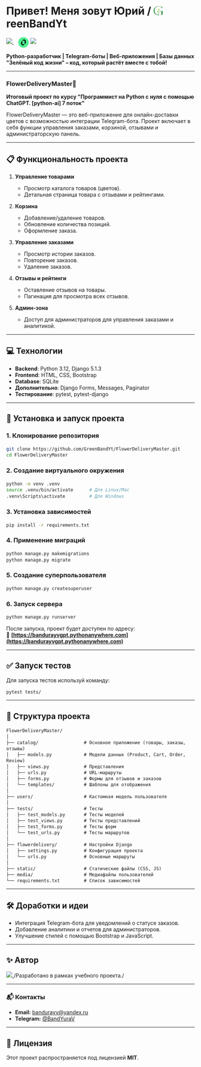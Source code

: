 # **Привет! Меня зовут Юрий** / <img src="https://raw.githubusercontent.com/GreenBandYt/GreenBandYt/main/assets/images/b_logo_g.png" width="25" alt="G" style="vertical-align: -2px;">reenBandYt

<p>
  <a href="https://github.com/GreenBandYt" target="_blank" rel="noopener noreferrer">
    <img src="https://img.shields.io/badge/GreenBandYt-Зелёный_код_жизни-32CD32?style=for-the-badge&logo=leaflet&logoColor=white">
  </a>
  &nbsp;&nbsp;
  <img src="https://raw.githubusercontent.com/GreenBandYt/GreenBandYt/main/assets/logos/zerocoder.png" width="28" height="28" alt="Zerocoder" style="vertical-align: middle; border-radius: 50%;">
  <a href="https://github.com/GreenBandYt/Zerocoder/blob/main/README.md" target="_blank" rel="noopener noreferrer">
    <img src="https://img.shields.io/badge/Zerocoder-Выпускник-%239B59B6?style=for-the-badge">
  </a>
</p>

**Python-разработчик | Telegram-боты | Веб-приложения | Базы данных**  
**"Зелёный код жизни" – код, который растёт вместе с тобой!**

---

### **FlowerDeliveryMaster🚀**
**Итоговый проект по курсу "Программист на Python с нуля с помощью ChatGPT. [python-ai] 7 поток"**  

FlowerDeliveryMaster — это веб-приложение для онлайн-доставки цветов с возможностью интеграции Telegram-бота. Проект включает в себя функции управления заказами, корзиной, отзывами и администраторскую панель.

---

## 📋 **Функциональность проекта**

1. **Управление товарами**  
   - Просмотр каталога товаров (цветов).  
   - Детальная страница товара с отзывами и рейтингами.  

2. **Корзина**  
   - Добавление/удаление товаров.  
   - Обновление количества позиций.  
   - Оформление заказа.  

3. **Управление заказами**  
   - Просмотр истории заказов.  
   - Повторение заказов.  
   - Удаление заказов.  

4. **Отзывы и рейтинги**  
   - Оставление отзывов на товары.  
   - Пагинация для просмотра всех отзывов.  

5. **Админ-зона**  
   - Доступ для администраторов для управления заказами и аналитикой.  

---

## 💻 **Технологии**

- **Backend**: Python 3.12, Django 5.1.3  
- **Frontend**: HTML, CSS, Bootstrap  
- **Database**: SQLite  
- **Дополнительно**: Django Forms, Messages, Paginator  
- **Тестирование**: pytest, pytest-django  

---

## 🚀 **Установка и запуск проекта**

### **1. Клонирование репозитория**
```bash
git clone https://github.com/GreenBandYt/FlowerDeliveryMaster.git
cd FlowerDeliveryMaster
```

### **2. Создание виртуального окружения**
```bash
python -m venv .venv
source .venv/bin/activate      # Для Linux/Mac
.venv\Scripts\activate         # Для Windows
```

### **3. Установка зависимостей**
```bash
pip install -r requirements.txt
```

### **4. Применение миграций**
```bash
python manage.py makemigrations
python manage.py migrate
```

### **5. Создание суперпользователя**
```bash
python manage.py createsuperuser
```

### **6. Запуск сервера**
```bash
python manage.py runserver
```

После запуска, проект будет доступен по адресу:  
📍 **[https://bandurayvgpt.pythonanywhere.com](https://bandurayvgpt.pythonanywhere.com)**  

---

## ✅ **Запуск тестов**

Для запуска тестов используй команду:
```bash
pytest tests/
```

---

## 📂 **Структура проекта**

```
FlowerDeliveryMaster/
│
├── catalog/                 # Основное приложение (товары, заказы, отзывы)
│   ├── models.py            # Модели данных (Product, Cart, Order, Review)
│   ├── views.py             # Представления
│   ├── urls.py              # URL-маршруты
│   ├── forms.py             # Формы для отзывов и заказов
│   └── templates/           # Шаблоны для отображения
│
├── users/                   # Кастомная модель пользователя
│
├── tests/                   # Тесты
│   ├── test_models.py       # Тесты моделей
│   ├── test_views.py        # Тесты представлений
│   ├── test_forms.py        # Тесты форм
│   └── test_urls.py         # Тесты маршрутов
│
├── flowerdelivery/          # Настройки Django
│   ├── settings.py          # Конфигурация проекта
│   └── urls.py              # Основные маршруты
│
├── static/                  # Статические файлы (CSS, JS)
├── media/                   # Медиафайлы пользователей
└── requirements.txt         # Список зависимостей
```

---

## 🛠 **Доработки и идеи**

- Интеграция Telegram-бота для уведомлений о статусе заказов.  
- Добавление аналитики и отчетов для администраторов.  
- Улучшение стилей с помощью Bootstrap и JavaScript.  

---

## ✨ **Автор**
  <a href="https://github.com/GreenBandYt" target="_blank" rel="noopener noreferrer">
    <img src="https://img.shields.io/badge/GreenBandYt-Зелёный_код_жизни-32CD32?style=for-the-badge&logo=leaflet&logoColor=white">
  </a>
/Разработано в рамках учебного проекта./

---

### 📬 Контакты

- **Email:** [bandurayv@yandex.ru](mailto:bandurayv@yandex.ru)
- **Telegram:** [@BandYuraV](https://t.me/BandYuraV)


---

## 🔖 **Лицензия**

Этот проект распространяется под лицензией **MIT**.
```
